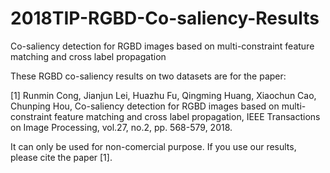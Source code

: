 # 2018TIP-RGBD-Co-saliency-Results
Co-saliency detection for RGBD images based on multi-constraint feature matching and cross label propagation

These RGBD co-saliency results on two datasets are for the paper: 

[1] Runmin Cong, Jianjun Lei, Huazhu Fu, Qingming Huang, Xiaochun Cao, Chunping Hou, Co-saliency detection for RGBD images based on multi-constraint feature matching and cross label propagation, IEEE Transactions on Image Processing, vol.27, no.2, pp. 568-579, 2018. 

It can only be used for non-comercial purpose. If you use our results, please cite the paper [1].
